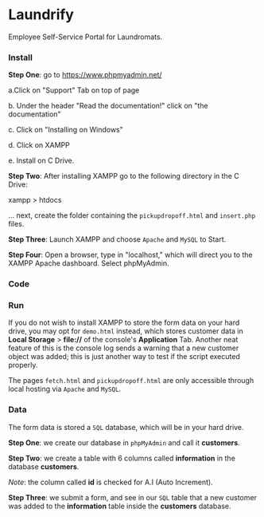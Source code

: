 # Laundrify
Employee Self-Service Portal for Laundromats.

### Install
**Step One**: go to https://www.phpmyadmin.net/
                                            
a.Click on "Support" Tab on top of page

b. Under the header "Read the documentation!" click on "the documentation"
    
c. Click on "Installing on Windows"
        
d. Click on XAMPP
            
e. Install on C Drive.
                                            

**Step Two**: After installing XAMPP go to the following directory in the C Drive:

 xampp > htdocs

... next, create the folder containing the `pickupdropoff.html` and `insert.php` files.


**Step Three**: Launch XAMPP and choose `Apache` and `MySQL` to Start.


**Step Four**: Open a browser, type in "localhost," which will direct you to the XAMPP Apache dashboard. Select phpMyAdmin.


### Code

### Run
If you do not wish to install XAMPP to store the form data on your hard drive, you may opt for `demo.html` instead, which
stores customer data in **Local Storage** > **file://** of the console's **Application** Tab. Another neat feature of this
is the console log sends a warning that a new customer object was added; this is just another way to test if the script
executed properly.

The pages `fetch.html` and `pickupdropoff.html` are only accessible through local hosting via `Apache` and `MySQL`.

### Data
The form data is stored a `SQL` database, which will be in your hard drive.

**Step One**: we create our database in `phpMyAdmin` and call it **customers**.

**Step Two**: we create a table with 6 columns called **information** in the database **customers**.

*Note*: the column called **id** is checked for A.I (Auto Increment).

**Step Three**: we submit a form, and see in our `SQL` table that a new customer was added
to the **information** table inside the **customers** database.
